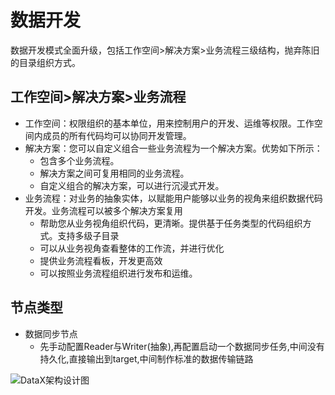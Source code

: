 # 数据开发

数据开发模式全面升级，包括工作空间>解决方案>业务流程三级结构，抛弃陈旧的目录组织方式。

## 工作空间>解决方案>业务流程

* 工作空间：权限组织的基本单位，用来控制用户的开发、运维等权限。工作空间内成员的所有代码均可以协同开发管理。
* 解决方案：您可以自定义组合一些业务流程为一个解决方案。优势如下所示：
  * 包含多个业务流程。
  * 解决方案之间可复用相同的业务流程。
  * 自定义组合的解决方案，可以进行沉浸式开发。
* 业务流程：对业务的抽象实体，以赋能用户能够以业务的视角来组织数据代码开发。业务流程可以被多个解决方案复用
  * 帮助您从业务视角组织代码，更清晰。提供基于任务类型的代码组织方式。支持多级子目录
  * 可以从业务视角查看整体的工作流，并进行优化
  * 提供业务流程看板，开发更高效
  * 可以按照业务流程组织进行发布和运维。

## 节点类型

* 数据同步节点
  * 先手动配置Reader与Writer(抽象),再配置启动一个数据同步任务,中间没有持久化,直接输出到target,中间制作标准的数据传输链路

![DataX架构设计图](https://i.loli.net/2019/08/19/ILkU6ixD2XqolQO.png)
